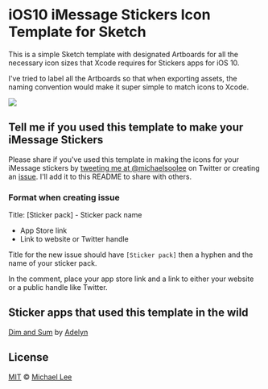 # iOS10 iMessage Stickers Icon Template for Sketch

This is a simple Sketch template with designated Artboards for all the necessary icon sizes that Xcode requires for Stickers apps for iOS 10.

I've tried to label all the Artboards so that when exporting assets, the naming convention would make it super simple to match icons to Xcode.

![](https://cloud.githubusercontent.com/assets/1329644/19572743/918f4e0e-96d1-11e6-96e6-1daac15b4516.png)

## Tell me if you used this template to make your iMessage Stickers

Please share if you've used this template in making the icons for your iMessage stickers by [tweeting me at @michaelsoolee](https://twitter.com/michaelsoolee) on Twitter or creating an [issue](https://github.com/michaellee/iOS10-iMessage-Stickers-Icon-Sketch-Template/issues/new). I'll add it to this README to share with others.

### Format when creating issue

Title: [Sticker pack] - Sticker pack name
- App Store link
- Link to website or Twitter handle

Title for the new issue should have `[Sticker pack]` then a hyphen and the name of your sticker pack.

In the comment, place your app store link and a link to either your website or a public handle like Twitter.

## Sticker apps that used this template in the wild

[Dim and Sum](https://itunes.apple.com/us/app/dim-and-sum/id1159260477?mt=8) by [Adelyn](https://twitter.com/ninjashrew)

## License

[MIT](https://github.com/michaellee/iOS10-iMessage-Stickers-Icon-Sketch-Template/blob/master/LICENSE.md) &copy; [Michael Lee](https://michaelsoolee.com/)
